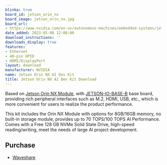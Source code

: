 ```yaml
---
blinka: true
board_id: jetson_orin_nx
board_image: jetson_orin_nx.jpg
board_url:
- https://www.nvidia.com/en-us/autonomous-machines/embedded-systems/jetson-orin/
date_added: 2023-05-08 12:00:00
download_instructions: ''
downloads_display: true
features:
- Ethernet
- 40-pin GPIO
- HDMI/DisplayPort
layout: download
manufacturer: NVIDIA
name: Jetson Orin NX AI Dev Kit
title: Jetson Orin NX AI Dev Kit Download
---
```


Based on [Jetson Orin NX Module](https://www.nvidia.com/en-us/autonomous-machines/embedded-systems/jetson-orin/), with [JETSON-IO-BASE-B](https://www.waveshare.com/jetson-xavier-nx-dev-kit.htm?sku=22452) base board, providing rich peripheral interfaces such as M.2, HDMI, USB, etc., which is more convenient for users to realize the product performance.

This kit includes the Orin NX Module with options for 8GB/16GB memory, no built-in storage module, provides up to 70 TOPS/100 TOPS AI Performance. Comes with a Free 128 GB NVMe Solid State Drive, high-speed reading/writing, meet the needs of large AI project development.

## Purchase
* [Waveshare](https://www.waveshare.com/jetson-orin-nx-16g-dev-kit.htm)

